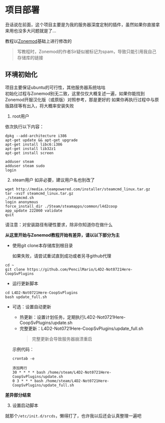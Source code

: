 # 项目部署
丑话说在前面，这个项目主要是为我的服务器深度定制的插件，虽然如果你直接拿来用也没多大问题就是了...

教程以[Zonemod](https://github.com/PencilMario/L4D2-Competitive-Rework/tree/master/Dedicated%20Server%20Install%20Guide)基础上进行修改的

> 写教程时，Zonemod的作者Sir疑似被标记为spam，导致只能引用我自己存储库的链接

## 环境初始化

项目主要保证ubuntu的可行性，其他服务器系统咕咕    
初始化过程与Zonemod别无二致，这里仅仅大概复述一遍，如果你能找到Zonemod开服汉化版（或原版）对照参考，那是更好的
如果你再执行过程中与原版路径等有出入，将大概率安装失败

1. root用户

依次执行以下内容：
```
dpkg --add-architecture i386 
apt-get update && apt-get upgrade
apt-get install libc6:i386
apt-get install lib32z1
apt-get install screen

adduser steam
adduser steam sudo
login
```
2. steam用户
如非必要，建议用户名也别改了
```
wget http://media.steampowered.com/installer/steamcmd_linux.tar.gz
tar -xvzf steamcmd_linux.tar.gz
./steamcmd.sh
login anonymous
force_install_dir ./Steam/steamapps/common/l4d2coop
app_update 222860 validate
quit
```
请注意：对安装路径有硬性要求，除非你知道你在做什么

**从这里开始与Zonemod教程开始有差异，请以以下部分为主**

* 使用git clone本存储库到根目录
  
  如果失败，请尝试重试直到成功或者另寻github代理

```
cd ~
git clone https://github.com/PencilMario/L4D2-Not0721Here-CoopSvPlugins
```

* 运行更新脚本

```
cd L4D2-Not0721Here-CoopSvPlugins
bash update_full.sh
```

* 可选：设置自动更新

    * 热更新：设置计划任务，定期执行L4D2-Not0721Here-CoopSvPlugins/update.sh
    * 完整更新：L4D2-Not0721Here-CoopSvPlugins/update_full.sh
        > 完整更新会导致服务器崩溃重启

    示例代码：
    ```
    crontab -e

    添加两行
    30 * * * * bash /home/steam/L4D2-Not0721Here-CoopSvPlugins/update.sh
    0 3 * * * bash /home/steam/L4D2-Not0721Here-CoopSvPlugins/update_full.sh
    ```

**差异部分结束**

3. 设置启动脚本

就那个`/etc/init.d/srcds`，懒得打了，也许我以后还会认真整理一遍吧